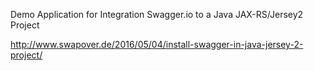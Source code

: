 Demo Application for Integration Swagger.io to a Java JAX-RS/Jersey2 Project 

http://www.swapover.de/2016/05/04/install-swagger-in-java-jersey-2-project/

